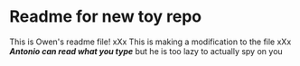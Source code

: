# Readme for new toy repo

This is Owen's readme file!
xXx This is making a modification to the file xXx 
***Antonio can read what you type*** but he is too lazy to actually spy on you
